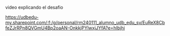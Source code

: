 video explicando el desafio 

https://udbedu-my.sharepoint.com/:f:/g/personal/rm240111_alumno_udb_edu_sv/EuReX8CbfeZJrRPn8QVGmU4Bp2oaAN-OnkkjPYlwxjJYfA?e=hIbjhi
